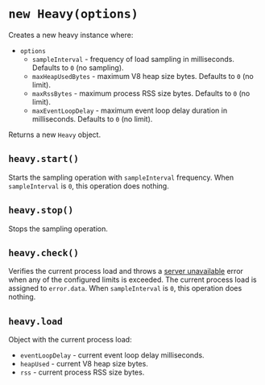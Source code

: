 # `new Heavy(options)`

Creates a new heavy instance where:

- `options`
  - `sampleInterval` - frequency of load sampling in milliseconds. Defaults to `0` (no sampling).
  - `maxHeapUsedBytes` - maximum V8 heap size bytes. Defaults to `0` (no limit).
  - `maxRssBytes` - maximum process RSS size bytes. Defaults to `0` (no limit).
  - `maxEventLoopDelay` - maximum event loop delay duration in milliseconds. Defaults to `0` (no limit).

Returns a new `Heavy` object.

## `heavy.start()`

Starts the sampling operation with `sampleInterval` frequency. When `sampleInterval` is `0`, this operation does nothing.

## `heavy.stop()`

Stops the sampling operation.

## `heavy.check()`

Verifies the current process load and throws a [server unavailable](https://hapi.dev/module/boom/api?#boomserverunavailablemessage-data)
error when any of the configured limits is exceeded. The current process load is assigned to `error.data`.
When `sampleInterval` is `0`, this operation does nothing.

## `heavy.load`

Object with the current process load:

- `eventLoopDelay` - current event loop delay milliseconds.
- `heapUsed` - current V8 heap size bytes.
- `rss` - current process RSS size bytes.
